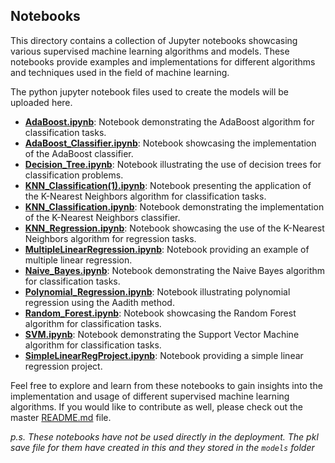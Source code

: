 ## Notebooks

This directory contains a collection of Jupyter notebooks showcasing various supervised machine learning algorithms and models. These notebooks provide examples and implementations for different algorithms and techniques used in the field of machine learning.

The python jupyter notebook files used to create the models will be uploaded here.

- **[AdaBoost.ipynb](https://github.com/aadi1011/Supervised-Machine-Learning-Modelling/blob/main/notebooks/AdaBoost.ipynb)**: Notebook demonstrating the AdaBoost algorithm for classification tasks.
- **[AdaBoost_Classifier.ipynb](https://github.com/aadi1011/Supervised-Machine-Learning-Modelling/blob/main/notebooks/AdaBoost_Classifier.ipynb)**: Notebook showcasing the implementation of the AdaBoost classifier.
- **[Decision_Tree.ipynb](https://github.com/aadi1011/Supervised-Machine-Learning-Modelling/blob/main/notebooks/Decision_Tree.ipynb)**: Notebook illustrating the use of decision trees for classification problems.
- **[KNN_Classification(1).ipynb](https://github.com/aadi1011/Supervised-Machine-Learning-Modelling/blob/main/notebooks/KNN_Classification(1).ipynb)**: Notebook presenting the application of the K-Nearest Neighbors algorithm for classification tasks.
- **[KNN_Classification.ipynb](https://github.com/aadi1011/Supervised-Machine-Learning-Modelling/blob/main/notebooks/KNN_Classification.ipynb)**: Notebook demonstrating the implementation of the K-Nearest Neighbors classifier.
- **[KNN_Regression.ipynb](https://github.com/aadi1011/Supervised-Machine-Learning-Modelling/blob/main/notebooks/KNN_Regression.ipynb)**: Notebook showcasing the use of the K-Nearest Neighbors algorithm for regression tasks.
- **[MultipleLinearRegression.ipynb](https://github.com/aadi1011/Supervised-Machine-Learning-Modelling/blob/main/notebooks/MultipleLinearRegression.ipynb)**: Notebook providing an example of multiple linear regression.
- **[Naive_Bayes.ipynb](https://github.com/aadi1011/Supervised-Machine-Learning-Modelling/blob/main/notebooks/Naive_Bayes.ipynb)**: Notebook demonstrating the Naive Bayes algorithm for classification tasks.
- **[Polynomial_Regression.ipynb](https://github.com/aadi1011/Supervised-Machine-Learning-Modelling/blob/main/notebooks/Polynomial_Regression.ipynb)**: Notebook illustrating polynomial regression using the Aadith method.
- **[Random_Forest.ipynb](https://github.com/aadi1011/Supervised-Machine-Learning-Modelling/blob/main/notebooks/Random_Forest.ipynb)**: Notebook showcasing the Random Forest algorithm for classification tasks.
- **[SVM.ipynb](https://github.com/aadi1011/Supervised-Machine-Learning-Modelling/blob/main/notebooks/SVM.ipynb)**: Notebook demonstrating the Support Vector Machine algorithm for classification tasks.
- **[SimpleLinearRegProject.ipynb](https://github.com/aadi1011/Supervised-Machine-Learning-Modelling/blob/main/notebooks/SimpleLinearRegProject.ipynb)**: Notebook providing a simple linear regression project.

Feel free to explore and learn from these notebooks to gain insights into the implementation and usage of different supervised machine learning algorithms.
If you would like to contribute as well, please check out the master [README.md](https://github.com/aadi1011/Supervised-Machine-Learning-Modelling/blob/main/README.md#contributing) file.

_p.s. These notebooks have not be used directly in the deployment. The pkl save file for them have created in this and they stored in the `models` folder_
